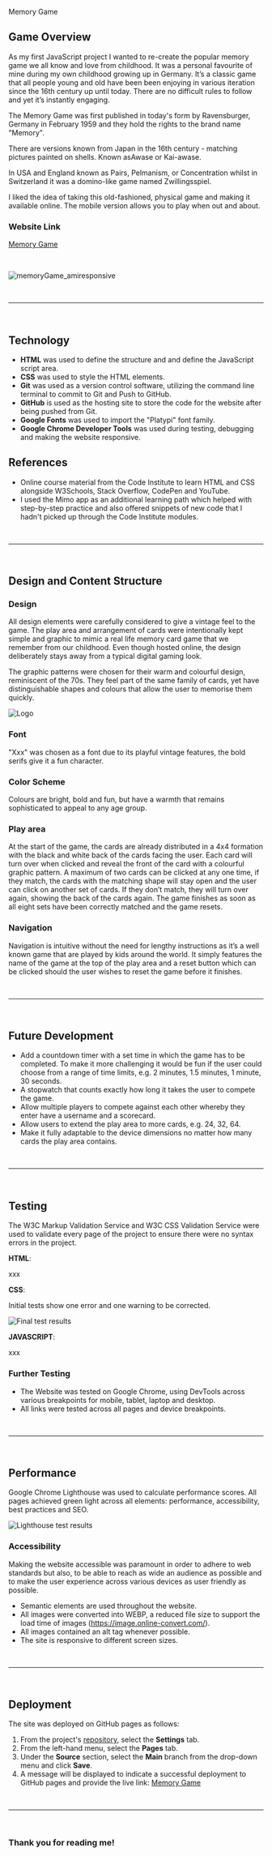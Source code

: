 Memory Game
## Game Overview

As my first JavaScript project I wanted to re-create the popular memory game we all know and love from childhood. It was a personal favourite of mine during my own childhood growing up in Germany. It’s a classic game that all people young and old have been been enjoying in various iteration since the 16th century up until today. There are no difficult rules to follow and yet it’s instantly engaging. 

The Memory Game was first published in today's form by Ravensburger, Germany in February 1959 and they hold the rights to the brand name "Memory".

There are versions known from Japan in the 16th century - matching pictures painted on shells. Known asAwase or Kai-awase.

In USA and England known as Pairs, Pelmanism, or Concentration whilst in Switzerland it was a domino-like game named Zwillingsspiel.

I liked the idea of taking this old-fashioned, physical game and making it available online. The mobile version allows you to play when out and about. 

### Website Link
[Memory Game](https://clemencehuang.github.io/memoryGame/)

&nbsp;

![memoryGame_amiresponsive](assets/readme/mockup/memoryGame_amiresponsive.png)

&nbsp;
***
&nbsp;

## Technology

-   **HTML** was used to define the structure and and define the JavaScript script area.  
-   **CSS** was used to style the HTML elements.
-   **Git** was used as a version control software, utilizing the command line terminal to commit to Git and Push to GitHub.
-   **GitHub** is used as the hosting site to store the code for the website after being pushed from Git.
-   **Google Fonts** was used to import the "Platypi" font family.
-   **Google Chrome Developer Tools** was used during testing, debugging and making the website responsive.

## References
  
-  Online course material from the Code Institute to learn HTML and CSS alongside W3Schools, Stack Overflow, CodePen and YouTube.
-  I used the Mimo app as an additional learning path which helped with step-by-step practice and also offered snippets of new code that I hadn't picked up through the Code Institute modules.

&nbsp;
***
&nbsp;

## Design and Content Structure

### Design
All design elements were carefully considered to give a vintage feel to the game. The play area and arrangement of cards were intentionally kept simple and graphic to mimic a real life memory card game that we remember from our childhood. Even though hosted online, the design deliberately stays away from a typical digital gaming look. 

The graphic patterns were chosen for their warm and colourful design, reminiscent of the 70s. They feel part of the same family of cards, yet have distinguishable shapes and colours that allow the user to memorise them quickly.  

![Logo](assets/readme/logo/memoryGame_logo.png)

### Font
"Xxx" was chosen as a font due to its playful vintage features, the bold serifs give it a fun character. 

### Color Scheme
Colours are bright, bold and fun, but have a warmth that remains sophisticated to appeal to any age group. 

### Play area
At the start of the game, the cards are already distributed in a 4x4 formation with the black and white back of the cards facing the user. Each card will turn over when clicked and reveal the front of the card with a colourful graphic pattern. A maximum of two cards can be clicked at any one time, if they match, the cards with the matching shape will stay open and the user can click on another set of cards. If they don’t match, they will turn over again, showing the back of the cards again. The game finishes as soon as all eight sets have been correctly matched and the game resets.

### Navigation

Navigation is intuitive without the need for lengthy instructions as it’s a well known game that are played by kids around the world. It simply features the name of the game at the top of the play area and a reset button which can be clicked should the user wishes to reset the game before it finishes. 

&nbsp;
***
&nbsp;

## Future Development 


* Add a countdown timer with a set time in which the game has to be completed. To make it more challenging it would be fun if the user could choose from a range of time limits, e.g. 2 minutes, 1.5 minutes, 1 minute, 30 seconds. 
* A stopwatch that counts exactly how long it takes the user to compete the game. 
* Allow multiple players to compete against each other whereby they enter have a username and a scorecard. 
* Allow users to extend the play area to more cards, e.g. 24, 32, 64. 
* Make it fully adaptable to the device dimensions no matter how many cards the play area contains. 

&nbsp;
***
&nbsp;

## Testing

The W3C Markup Validation Service and W3C CSS Validation Service were used to validate every page of the project to ensure there were no syntax errors in the project.
    
**HTML**:

xxx

    
**CSS**:

Initial tests show one error and one warning to be corrected.

![Final test results](/validation/w3c_validator/errors_solved/project_1_css_solved.png)


**JAVASCRIPT**:

xxx


### Further Testing

-   The Website was tested on Google Chrome, using DevTools across various breakpoints for mobile, tablet, laptop and desktop.
-   All links were tested across all pages and device breakpoints.

&nbsp;
***
&nbsp;

## Performance

Google Chrome Lighthouse was used to calculate performance scores. All pages achieved green light across all elements: performance, accessibility, best practices and SEO.

![Lighthouse test results](/validation/lighthouse/project_1_index_lighthouse.png)

    
### Accessibility
Making the website accessible was paramount in order to adhere to web standards but also, to be able to reach as wide an audience as possible and to make the user experience across various devices as user friendly as possible.

* Semantic elements are used throughout the website.
* All images were converted into WEBP, a reduced file size to support the load time of images (https://image.online-convert.com/).
* All images contained an alt tag whenever possible.
* The site is responsive to different screen sizes.

&nbsp;
***
&nbsp;

## Deployment
The site was deployed on GitHub pages as follows:

1. From the project's [repository](https://github.com/clemencehuang/memoryGame.git), select the **Settings** tab.
2. From the left-hand menu, select the **Pages** tab.
3. Under the **Source** section, select the **Main** branch from the drop-down menu and click **Save**.
4. A message will be displayed to indicate a successful deployment to GitHub pages and provide the live link: [Memory Game](https://clemencehuang.github.io/memoryGame)

&nbsp;
***
&nbsp;


### Thank you for reading me!
